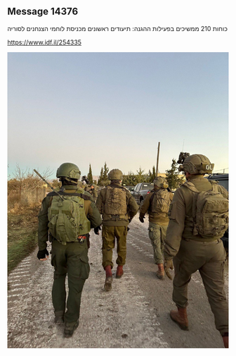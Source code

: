 ## Message 14376

כוחות 210 ממשיכים בפעילות ההגנה:
תיעודים ראשונים מכניסת לוחמי הצנחנים לסוריה

 https://www.idf.il/254335

![Photo](14376/14376_photo.jpg)
